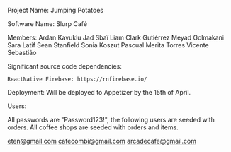 
Project Name: Jumping Potatoes

Software Name: Slurp Café

Members: Ardan Kavuklu Jad Sbaï Liam Clark Gutiérrez Meyad Golmakani Sara Latif Sean Stanfield Sonia Koszut Pascual Merita Torres Vicente Sebastião

Significant source code dependencies:

    ReactNative Firebase: https://rnfirebase.io/

Deployment: Will be deployed to Appetizer by the 15th of April.

Users:

All passwords are "Password123!", the following users are seeded with orders. All coffee shops are seeded with orders and items.

eten@gmail.com
cafecombi@gmail.com
arcadecafe@gmail.com
